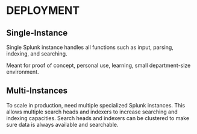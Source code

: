 # DEPLOYMENT

## Single-Instance

Single Splunk instance handles all functions such as input, parsing, indexing, and searching.

Meant for proof of concept, personal use, learning, small department-size environment.

## Multi-Instances

To scale in production, need multiple specialized Splunk instances. This allows multiple search heads and indexers to increase searching and indexing capacities. Search heads and indexers can be clustered to make sure data is always available and searchable.
